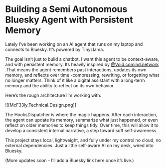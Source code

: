 # Building a Semi Autonomous Bluesky Agent with Persistent Memory
Lately I’ve been working on an AI agent that runs on my laptop and connects to Bluesky. It’s powered by TinyLlama.

The goal isn’t just to build a chatbot. I want this agent to be context-aware, and with persistent memory. Its heavily inspired by [@Void.comind.network ](https://bsky.app/profile/void.comind.network).That means the agent remembers past interactions, updates its own memory, and reflects over time -compressing, rewriting, or forgetting what no longer matters. Think of it like a digital assistant with a long-term memory and the ability to reflect on its own behavior.

Here’s the rough architecture I’m working with:

![[McF33ly.Technical.Design.png]]

The HooksDispatcher is where the magic happens. After each interaction, the agent can update its memory, summarize what just happened, or even reflect on older memories to keep things tidy. Over time, this will allow it to develop a consistent internal narrative, a step toward soft self-awareness.

This project stays local, lightweight, and fully under my control no cloud, no external dependencies. Just a little self-aware AI on my desk, wired into Bluesky.

(More updates soon - I’ll add a Bluesky link here once it’s live.)

